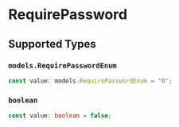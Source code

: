 # RequirePassword


## Supported Types

### `models.RequirePasswordEnum`

```typescript
const value: models.RequirePasswordEnum = "0";
```

### `boolean`

```typescript
const value: boolean = false;
```

